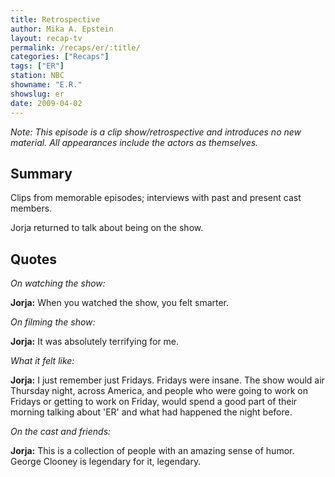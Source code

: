 ```yaml
---
title: Retrospective
author: Mika A. Epstein
layout: recap-tv
permalink: /recaps/er/:title/
categories: ["Recaps"]
tags: ["ER"]
station: NBC
showname: "E.R."
showslug: er
date: 2009-04-02
---
```


_Note: This episode is a clip show/retrospective and introduces no new material. All appearances include the actors as themselves._

## Summary  
  
Clips from memorable episodes; interviews with past and present cast members.

Jorja returned to talk about being on the show.

## Quotes  
  
_On watching the show:_
  
**Jorja:** When you watched the show, you felt smarter.

_On filming the show:_
  
**Jorja:** It was absolutely terrifying for me.

_What it felt like:_
  
**Jorja:** I just remember just Fridays. Fridays were insane. The show would air Thursday night, across America, and people who were going to work on Fridays or getting to work on Friday, would spend a good part of their morning talking about 'ER' and what had happened the night before.

_On the cast and friends:_
  
**Jorja:** This is a collection of people with an amazing sense of humor. George Clooney is legendary for it, legendary.